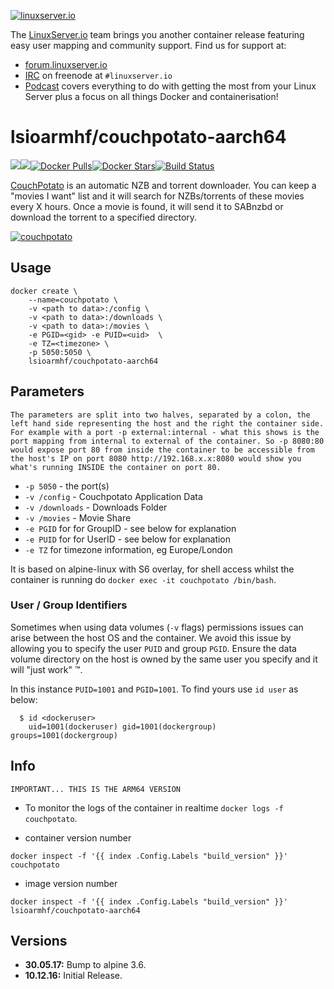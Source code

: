 [linuxserverurl]: https://linuxserver.io
[forumurl]: https://forum.linuxserver.io
[ircurl]: https://www.linuxserver.io/irc/
[podcasturl]: https://www.linuxserver.io/podcast/
[appurl]: https://couchpota.to/
[hub]: https://hub.docker.com/r/lsioarmhf/couchpotato-aarch64/

[![linuxserver.io](https://raw.githubusercontent.com/linuxserver/docker-templates/master/linuxserver.io/img/linuxserver_medium.png)][linuxserverurl]

The [LinuxServer.io][linuxserverurl] team brings you another container release featuring easy user mapping and community support. Find us for support at:
* [forum.linuxserver.io][forumurl]
* [IRC][ircurl] on freenode at `#linuxserver.io`
* [Podcast][podcasturl] covers everything to do with getting the most from your Linux Server plus a focus on all things Docker and containerisation!

# lsioarmhf/couchpotato-aarch64
[![](https://images.microbadger.com/badges/version/lsioarmhf/couchpotato-aarch64.svg)](https://microbadger.com/images/lsioarmhf/couchpotato-aarch64 "Get your own version badge on microbadger.com")[![](https://images.microbadger.com/badges/image/lsioarmhf/couchpotato-aarch64.svg)](http://microbadger.com/images/lsioarmhf/couchpotato-aarch64 "Get your own image badge on microbadger.com")[![Docker Pulls](https://img.shields.io/docker/pulls/lsioarmhf/couchpotato-aarch64.svg)][hub][![Docker Stars](https://img.shields.io/docker/stars/lsioarmhf/couchpotato-aarch64.svg)][hub][![Build Status](http://jenkins.linuxserver.io:8080/buildStatus/icon?job=Dockers/LinuxServer.io-arm64/lsioarm64-couchpotato)](http://jenkins.linuxserver.io:8080/job/Dockers/job/LinuxServer.io-arm64/job/lsioarm64-couchpotato/)

[CouchPotato](https://couchpota.to) is an automatic NZB and torrent downloader. You can keep a "movies I want" list and it will search for NZBs/torrents of these movies every X hours. Once a movie is found, it will send it to SABnzbd or download the torrent to a specified directory.

[![couchpotato](https://couchpota.to/media/images/full.png)][appurl]

## Usage

```
docker create \
	--name=couchpotato \
	-v <path to data>:/config \
	-v <path to data>:/downloads \
	-v <path to data>:/movies \
	-e PGID=<gid> -e PUID=<uid>  \
	-e TZ=<timezone> \
	-p 5050:5050 \
	lsioarmhf/couchpotato-aarch64
```

## Parameters

`The parameters are split into two halves, separated by a colon, the left hand side representing the host and the right the container side. 
For example with a port -p external:internal - what this shows is the port mapping from internal to external of the container.
So -p 8080:80 would expose port 80 from inside the container to be accessible from the host's IP on port 8080
http://192.168.x.x:8080 would show you what's running INSIDE the container on port 80.`


* `-p 5050` - the port(s)
* `-v /config` - Couchpotato Application Data
* `-v /downloads` - Downloads Folder
* `-v /movies` - Movie Share
* `-e PGID` for for GroupID - see below for explanation
* `-e PUID` for for UserID - see below for explanation
* `-e TZ` for timezone information, eg Europe/London

It is based on alpine-linux with S6 overlay, for shell access whilst the container is running do `docker exec -it couchpotato /bin/bash`.

### User / Group Identifiers

Sometimes when using data volumes (`-v` flags) permissions issues can arise between the host OS and the container. We avoid this issue by allowing you to specify the user `PUID` and group `PGID`. Ensure the data volume directory on the host is owned by the same user you specify and it will "just work" ™.

In this instance `PUID=1001` and `PGID=1001`. To find yours use `id user` as below:

```
  $ id <dockeruser>
    uid=1001(dockeruser) gid=1001(dockergroup) groups=1001(dockergroup)
```

## Info
`IMPORTANT... THIS IS THE ARM64 VERSION`

* To monitor the logs of the container in realtime `docker logs -f couchpotato`.

* container version number 

`docker inspect -f '{{ index .Config.Labels "build_version" }}' couchpotato`

* image version number

`docker inspect -f '{{ index .Config.Labels "build_version" }}' lsioarmhf/couchpotato-aarch64`

## Versions

+ **30.05.17:** Bump to alpine 3.6.
+ **10.12.16:** Initial Release.
